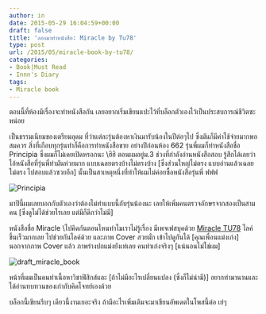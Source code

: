 ```yaml
---
author: in
date: 2015-05-29 16:04:59+00:00
draft: false
title: 'ลองมาทำหนังสือ: Miracle by Tu78'
type: post
url: /2015/05/miracle-book-by-tu78/
categories:
- Book|Must Read
- Innn's Diary
tags:
- Miracle book
---
```


ตอนนี้ที่ห้องมีเรื่องจะทำหนังสือกัน เลยอยากเริ่มเขียนแปะไว้ที่บล็อกตัวเองไว้เป็นประสบการณ์ชีวิตซะหน่อย

เป็นธรรมเนียมของเตรียมอุดม ที่ว่าแต่ละรุ่นต้องหาเงินมารับน้องในปีต่อๆไป ซึ่งมันก็มีค่าใช้จ่ายมากพอสมควร สิ่งที่เกือบทุกรุ่นทำก็คือการทำหนังสือขาย อย่างปีก่อนห้อง 662 รุ่นพี่ผมก็ทำหนังสือชื่อ Principia ซึ่งผมก็ไม่เคยเปิดหรอกนะ \\ฮิฮิ ตอนผมอยู่ม.3 ช่วงที่กำลังอ่านหนังสือสอบ รู้สึกได้เลยว่าไอ้หนังสือที่รุ่นพี่ทำมันห่วยมาก แบบเฉลยตรงบ้างไม่ตรงบ้าง [ซึ่งส่วนใหญ่ไม่ตรง แบบอ่านแล้วเฉลยไม่ตรง ไปสอบแล้วซวยอีก] นั้นเป็นสาเหตุหนึ่งที่ทำให้ผมไม่ค่อยซื้อหนังสือรุ่นพี่ ฟฟฟ

<!-- more -->

![Principia](https://www.cyruszhang.com/wp-content/uploads/2015/05/1487980_1526192117628779_620425421878800352_o.jpg)


มาปีนี้ผมเลยบอกกับตัวเองว่าต้องไม่ทำแบบนี้กับรุ่นน้องนะ เลยให้เพิ่มคนตรวจอักษรจากสองเป็นสามคน [ซึ่งดูไม่ได้ช่วยไรเลย แต่มีก็ดีกว่าไม่มี]

หนังสือชื่อ Miracle \\ไปคิดกันตอนไหนทำไมเราไม่รู้เรื่อง มีเพจเฟสบุคด้วย [Miracle TU78](https://www.facebook.com/miracletu78by662) ไลค์ขึ้นเร็วมากเลย ไปช่วยกันไลค์ด้วย และภาพ Cover สวยมั่ก เข้าไปดูกันได้ [คุณเพื่อนแม่งเก่ง] นอกจากภาพ Cover แล้ว ภาพร่างปกแม่งยังเท่เลย คนทำเก่งจริงๆ [แน่นอนไม่ใช่ผม]

![draft_miracle_book](https://www.cyruszhang.com/wp-content/uploads/2015/05/10014823_985803371443289_4536945105088066118_o-726x1024.jpg)


หน้าที่ผมเป็นคนทำเนื้อหาวิชาฟิสิกส์และ [ถ้าไม่มีอะไรเปลี่ยนแปลง (ซึ่งก็ไม่น่ามี)] อยากทำมานานและ ได้อ่านทบทวนของเก่ากับคิดโจทย์เองด้วย

บล็อกนี้เขียนรีบๆ เดียวนี้งานเยอะจริง ถ้ามีอะไรเพิ่มเติมจะมาเขียนอัพเดตในโพสนี้ต่อ เย่ๆ


